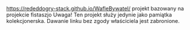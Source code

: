 https://rededdogry-stack.github.io/WafleBywatel/
projekt bazowany na projekcie fistaszjo 
Uwaga! Ten projekt służy jedynie jako pamiątka kolekcjonerska. Dawanie linku bez zgody właściciela jest zabronione.
